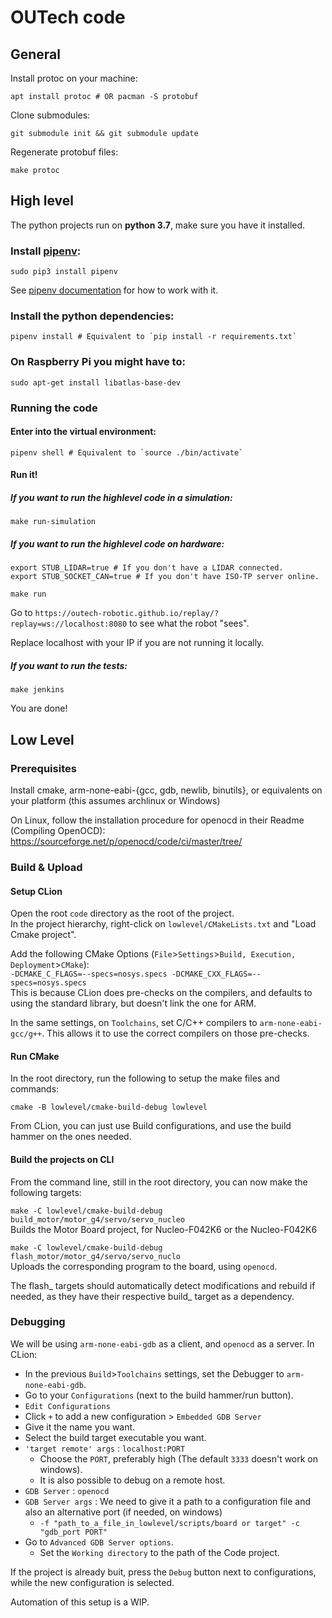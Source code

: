 # OUTech code

## General 

Install protoc on your machine:
```shell
apt install protoc # OR pacman -S protobuf
```

Clone submodules:
```shell
git submodule init && git submodule update
```

Regenerate protobuf files:
```shell
make protoc
```

## High level
The python projects run on **python 3.7**, make sure you have it installed.

###  Install [pipenv](https://github.com/pypa/pipenv):
```shell
sudo pip3 install pipenv
```
See [pipenv documentation](https://github.com/pypa/pipenv/blob/master/README.md) for how to work with it.

### Install the python dependencies:
```shell
pipenv install # Equivalent to `pip install -r requirements.txt`
```

### On Raspberry Pi you might have to: 
```
sudo apt-get install libatlas-base-dev
```

### Running the code
#### Enter into the virtual environment:
```shell
pipenv shell # Equivalent to `source ./bin/activate`
```

#### Run it!
##### If you want to run the highlevel code in a simulation:
```shell
make run-simulation
```
##### If you want to run the highlevel code on hardware:
```shell
export STUB_LIDAR=true # If you don't have a LIDAR connected.
export STUB_SOCKET_CAN=true # If you don't have ISO-TP server online.

make run
```
Go to `https://outech-robotic.github.io/replay/?replay=ws://localhost:8080` to see what the robot "sees".

Replace localhost with your IP if you are not running it locally.

##### If you want to run the tests:
```shell
make jenkins
```

You are done! 

## Low Level
### Prerequisites
Install cmake, arm-none-eabi-{gcc, gdb, newlib, binutils}, or equivalents on your platform (this assumes archlinux or Windows)

On Linux, follow the installation procedure for openocd in their Readme (Compiling OpenOCD):\
https://sourceforge.net/p/openocd/code/ci/master/tree/

### Build & Upload
#### Setup CLion
Open the root ```code``` directory as the root of the project.\
In the project hierarchy, right-click on ```lowlevel/CMakeLists.txt``` and "Load Cmake project".

Add the following CMake Options (```File```>```Settings```>```Build, Execution, Deployment```>```CMake```):\
```-DCMAKE_C_FLAGS=--specs=nosys.specs -DCMAKE_CXX_FLAGS=--specs=nosys.specs```\
This is because CLion does pre-checks on the compilers, and defaults to using the standard library, but doesn't link the one for ARM.

In the same settings, on ```Toolchains```, set C/C++ compilers to ```arm-none-eabi-gcc/g++```.
This allows it to use the correct compilers on those pre-checks.

#### Run CMake
In the root directory, run the following to setup the make files and commands:
```shell script
cmake -B lowlevel/cmake-build-debug lowlevel
```

From CLion, you can just use Build configurations, and use the build hammer on the ones needed.

#### Build the projects on CLI
From the command line, still in the root directory, you can now make the following targets:

```make -C lowlevel/cmake-build-debug build_motor/motor_g4/servo/servo_nucleo```\
Builds the Motor Board project, for Nucleo-F042K6 or the Nucleo-F042K6

```make -C lowlevel/cmake-build-debug flash_motor/motor_g4/servo/servo_nuclo```\
Uploads the corresponding program to the board, using ```openocd```.

The  flash_ targets should automatically detect modifications and rebuild if needed, as they have their respective build_ target as a dependency.

### Debugging

We will be using ```arm-none-eabi-gdb``` as a client, and ```openocd``` as a server.
In CLion:
* In the previous ```Build```>```Toolchains``` settings, set the Debugger to ```arm-none-eabi-gdb```.
* Go to your ```Configurations``` (next to the build hammer/run button).
* ```Edit Configurations```
* Click ```+``` to add a new configuration > ```Embedded GDB Server```
* Give it the name you want.
* Select the build target executable you want.
* ```'target remote' args``` : ```localhost:PORT```
  * Choose the ```PORT```, preferably high (The default ```3333``` doesn't work on windows).
  * It is also possible to debug on a remote host.
* ```GDB Server``` : ```openocd```
* ```GDB Server args``` : We need to give it a path to a configuration file and also an alternative port (if needed, on windows)
  * ```-f "path_to_a_file_in_lowlevel/scripts/board or target" -c "gdb_port PORT"```
* Go to ```Advanced GDB Server options```.
  * Set the ```Working directory``` to the path of the Code project.
  
If the project is already buit, press the ```Debug``` button next to configurations, while the new configuration is selected.

Automation of this setup is a WIP.